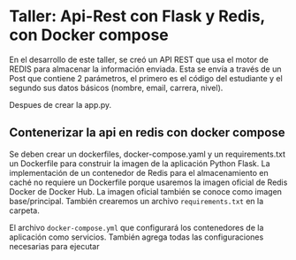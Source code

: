 # Taller: Api-Rest con Flask y Redis, con Docker compose

En el desarrollo de este taller, se creó un API REST que usa el motor de REDIS para almacenar la información enviada. Esta se envía a través de un Post que contiene 2 parámetros, el primero es el código del estudiante y el segundo sus datos básicos (nombre, email, carrera, nivel). 

Despues de crear la app.py.

## Contenerizar la api en redis con docker compose
Se deben crear un dockerfiles, docker-compose.yaml y un requirements.txt
un Dockerfile para construir la imagen de la aplicación Python Flask. La implementación de un contenedor de Redis para el almacenamiento en caché no requiere un Dockerfile porque usaremos la imagen oficial de Redis Docker de Docker Hub. La imagen oficial también se conoce como imagen base/principal.
También crearemos un archivo `requirements.txt` en la carpeta.

El archivo `docker-compose.yml` que configurará los contenedores de la aplicación como servicios. También agrega todas las configuraciones necesarias para ejecutar 
